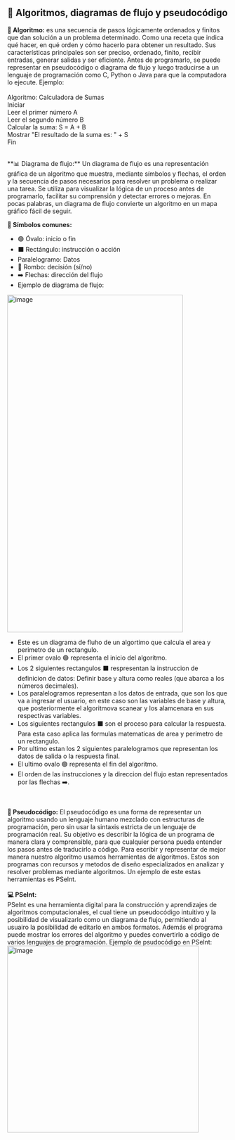 ## 🧩 Algoritmos, diagramas de flujo y pseudocódigo

**🤖 Algoritmo:** es una secuencia de pasos lógicamente ordenados y finitos que dan solución a un problema determinado. Como una receta que indica qué hacer, en qué orden y cómo hacerlo para obtener un resultado. Sus características principales son ser preciso, ordenado, finito, recibir entradas, generar salidas y ser eficiente. Antes de programarlo, se puede representar en pseudocódigo o diagrama de flujo y luego traducirse a un lenguaje de programación como C, Python o Java para que la computadora lo ejecute. Ejemplo:
<br>
<br>
Algoritmo: Calculadora de Sumas
<br>
Iniciar
<br>
Leer el primer número A
<br>
Leer el segundo número B
<br>
Calcular la suma: S = A + B
<br>
Mostrar "El resultado de la suma es: " + S
<br>
Fin

<br>
**📊 Diagrama de flujo:** Un diagrama de flujo es una representación gráfica de un algoritmo que muestra, mediante símbolos y flechas, el orden y la secuencia de pasos necesarios para resolver un problema o realizar una tarea. Se utiliza para visualizar la lógica de un proceso antes de programarlo, facilitar su comprensión y detectar errores o mejoras. En pocas palabras, un diagrama de flujo convierte un algoritmo en un mapa gráfico fácil de seguir.

**🔹 Símbolos comunes:**
- 🟢 Óvalo: inicio o fin  
- ⬛ Rectángulo: instrucción o acción
- Paralelogramo: Datos
- 🔷 Rombo: decisión (sí/no)  
- ➡️ Flechas: dirección del flujo
- Ejemplo de diagrama de flujo:
<img width="400" height="768" alt="image" src="https://github.com/user-attachments/assets/bbe95765-47cb-4b31-935b-f8eb2a71714a" />
<br>

- Este es un diagrama de fluho de un algortimo que calcula el area y perimetro de un rectangulo.
- El primer ovalo 🟢 representa el inicio del algoritmo.
- Los 2 siguientes rectangulos ⬛  respresentan la instruccion de definicion de datos: Definir base y altura como reales (que abarca a los números decimales). 
- Los paralelogramos representan a los datos de entrada, que son los que va a ingresar el usuario, en este caso son las variables de base y altura, que posteriormente el algoritmova scanear y los alamcenara en sus respectivas variables.
- Los siguientes rectangulos ⬛ son el proceso para calcular la respuesta. Para esta caso aplica las formulas matematicas de area y perimetro de un rectangulo.
- Por ultimo estan los 2 siguientes paralelogramos que representan los datos de salida o la respuesta final.
- El ultimo ovalo 🟢 representa el fin del algoritmo.
- El orden de las instrucciones y la direccion del flujo estan representados por las flechas ➡️. 
<br>

**🔢 Pseudocódigo:** El pseudocódigo es una forma de representar un algoritmo usando un lenguaje humano mezclado con estructuras de programación, pero sin usar la sintaxis estricta de un lenguaje de programación real. Su objetivo es describir la lógica de un programa de manera clara y comprensible, para que cualquier persona pueda entender los pasos antes de traducirlo a código.
Para escribir y representar de mejor manera nuestro algoritmo usamos herramientas de algoritmos. Estos son programas con recursos y metodos de diseño especializados en analizar y resolver problemas mediante algoritmos. Un ejemplo de este estas herramientas es PSelnt. 
<br>
<br>
**💻 PSelnt:**
<br>
PSelnt es una  herramienta digital para la construcción y aprendizajes de algoritmos computacionales, el cual tiene un pseudocódigo intuitivo y la posibilidad de visualizarlo como un diagrama de flujo, permitiendo al usuairo la posibilidad de editarlo en ambos formatos. Además el programa puede mostrar los errores del algoritmo y puedes convertirlo a código de varios lenguajes de programación. Ejemplo de psudocódigo en PSelnt:
<br>
<img width="436" height="425" alt="image" src="https://github.com/user-attachments/assets/e6d81cb0-156f-4d47-9da5-a1fb1c7dc201" />

